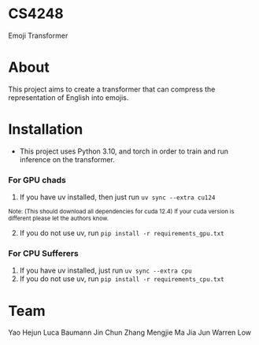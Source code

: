 # CS4248
Emoji Transformer

# About
This project aims to create a transformer that can compress the representation of English into emojis.

# Installation
- This project uses Python 3.10, and torch in order to train and run inference on the transformer.

### For GPU chads
1) If you have uv installed, then just run `uv sync --extra cu124` 

<sub>Note: (This should download all dependencies for cuda 12.4) If your cuda version is different please let the authors know.</sub>

2) If you do not use uv, run `pip install -r requirements_gpu.txt` 

### For CPU Sufferers
1) If you have uv installed, just run `uv sync --extra cpu`
2) If you do not use uv, run `pip install -r requirements_cpu.txt`


# Team
Yao Hejun
Luca Baumann
Jin Chun
Zhang Mengjie
Ma Jia Jun
Warren Low
